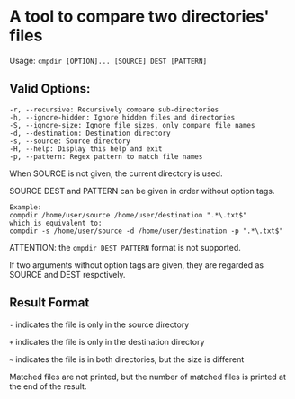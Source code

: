 # A tool to compare two directories' files
Usage: ``cmpdir [OPTION]... [SOURCE] DEST [PATTERN]``

## Valid Options:

    -r, --recursive: Recursively compare sub-directories
    -h, --ignore-hidden: Ignore hidden files and directories
    -S, --ignore-size: Ignore file sizes, only compare file names
    -d, --destination: Destination directory
    -s, --source: Source directory
    -H, --help: Display this help and exit
    -p, --pattern: Regex pattern to match file names
When SOURCE is not given, the current directory is used.

SOURCE DEST and PATTERN can be given in order without option tags.

    Example: 
    compdir /home/user/source /home/user/destination ".*\.txt$"
    which is equivalent to:
    compdir -s /home/user/source -d /home/user/destination -p ".*\.txt$"

ATTENTION: the `cmpdir DEST PATTERN` format is not supported.

If two arguments without option tags are given, they are regarded as SOURCE and DEST respctively.

## Result Format

`-` indicates the file is only in the source directory

`+` indicates the file is only in the destination directory

`~` indicates the file is in both directories, but the size is different

Matched files are not printed, but the number of matched files is printed at the end of the result.